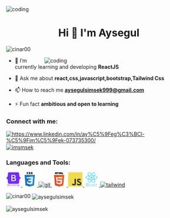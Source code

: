 <img alt="coding" width="" src="https://media.licdn.com/dms/image/v2/D4D16AQEKYw5KdSrCYQ/profile-displaybackgroundimage-shrink_350_1400/profile-displaybackgroundimage-shrink_350_1400/0/1715264063023?e=1730937600&v=beta&t=DH2HloYX6WpQlVt58AtvQ680uHLaRwiH9n-h5IRUoFo">
<h1 align="center">Hi 👋 I'm Aysegul</h1>
<p align="left"> <img src="https://komarev.com/ghpvc/?username=cinar00&label=Profile%20views&color=0e75b6&style=flat" alt="cinar00" /> </p>
<img align="right" alt="coding" width="400" src="[https://giphy.com/embed/KGhpQ5NMoWKQurlHwI](https://giphy.com/embed/KGhpQ5NMoWKQurlHwI](https://sdtimes.com/wp-content/uploads/2014/09/0919.sdt-github.gif)">



- 🌱 I’m currently learning and developing **ReactJS**

- 💬 Ask me about **react,css,javascript,bootstrap,Tailwind Css**

- 📫 How to reach me **aysegulsimsek999@gmail.com**

- ⚡ Fun fact **ambitious and open to learning**

<h3 align="left">Connect with me:</h3>
<p align="left">

<a href="https://www.linkedin.com/in/ay%C5%9Feg%C3%BCl-%C5%9Fim%C5%9Fek-073735300/" target="blank"><img align="center" src="https://raw.githubusercontent.com/rahuldkjain/github-profile-readme-generator/master/src/images/icons/Social/linked-in-alt.svg" alt="https://www.linkedin.com/in/ay%C5%9Feg%C3%BCl-%C5%9Fim%C5%9Fek-073735300/" height="30" width="40" /></a>
<a href="https://instagram.com/imsmsek" target="blank"><img align="center" src="https://raw.githubusercontent.com/rahuldkjain/github-profile-readme-generator/master/src/images/icons/Social/instagram.svg" alt="imsmsek" height="30" width="40" /></a>
</p>

<h3 align="left">Languages and Tools:</h3>
<p align="left"> <a href="https://getbootstrap.com" target="_blank" rel="noreferrer"> <img src="https://raw.githubusercontent.com/devicons/devicon/master/icons/bootstrap/bootstrap-plain-wordmark.svg" alt="bootstrap" width="40" height="40"/> </a> <a href="https://www.w3schools.com/css/" target="_blank" rel="noreferrer"> <img src="https://raw.githubusercontent.com/devicons/devicon/master/icons/css3/css3-original-wordmark.svg" alt="css3" width="40" height="40"/> </a> <a href="https://git-scm.com/" target="_blank" rel="noreferrer"> <img src="https://www.vectorlogo.zone/logos/git-scm/git-scm-icon.svg" alt="git" width="40" height="40"/> </a> <a href="https://www.w3.org/html/" target="_blank" rel="noreferrer"> <img src="https://raw.githubusercontent.com/devicons/devicon/master/icons/html5/html5-original-wordmark.svg" alt="html5" width="40" height="40"/> </a> <a href="https://developer.mozilla.org/en-US/docs/Web/JavaScript" target="_blank" rel="noreferrer"> <img src="https://raw.githubusercontent.com/devicons/devicon/master/icons/javascript/javascript-original.svg" alt="javascript" width="40" height="40"/> </a> <a href="https://reactjs.org/" target="_blank" rel="noreferrer"> <img src="https://raw.githubusercontent.com/devicons/devicon/master/icons/react/react-original-wordmark.svg" alt="react" width="40" height="40"/> </a> <a href="https://tailwindcss.com/" target="_blank" rel="noreferrer"> <img src="https://www.vectorlogo.zone/logos/tailwindcss/tailwindcss-icon.svg" alt="tailwind" width="40" height="40"/> </a> </p>

<p><img align="left" src="https://github-readme-stats.vercel.app/api/top-langs?username=aysegulsimsek&show_icons=true&locale=en&layout=compact" alt="cinar00" /></p>

<p>&nbsp;<img align="center" src="https://github-readme-stats.vercel.app/api?username=aysegulsimsek&hide=contribs,prs" alt="aysegulsimsek" /></p>

<p><img align="center" src="https://github-readme-streak-stats.herokuapp.com/?user=aysegulsimsek&" alt="aysegulsimsek" /></p>
